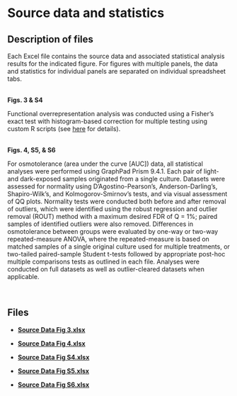 # Source data and statistics

## Description of files

Each Excel file contains the source data and associated statistical analysis results for the indicated figure. For figures with multiple panels, the data and statistics for individual panels are separated on individual spreadsheet tabs.  
<br/>

**Figs. 3 & S4**

Functional overrepresentation analysis was conducted using a Fisher’s exact test with histogram-based correction for multiple testing using custom R scripts (see [here](../OverRepresentation/ReadMe.md) for details).  
<br/>

**Figs. 4, S5, & S6**

For osmotolerance (area under the curve [AUC]) data, all statistical analyses were performed using GraphPad Prism 9.4.1. Each pair of light- and dark-exposed samples originated from a single culture. Datasets were assessed for normality using D’Agostino-Pearson’s, Anderson-Darling’s, Shapiro-Wilk’s, and Kolmogorov-Smirnov’s tests, and via visual assessment of QQ plots. Normality tests were conducted both before and after removal of outliers, which were identified using the robust regression and outlier removal (ROUT) method with a maximum desired FDR of Q = 1%; paired samples of identified outliers were also removed. Differences in osmotolerance between groups were evaluated by one-way or two-way repeated-measure ANOVA, where the repeated-measure is based on matched samples of a single original culture used for multiple treatments, or two-tailed paired-sample Student t-tests followed by appropriate post-hoc multiple comparisons tests as outlined in each file. Analyses were conducted on full datasets as well as outlier-cleared datasets when applicable.


<br/>

## Files

* __[Source Data Fig 3.xlsx](Source%20Data%20Fig%203.xlsx)__

* __[Source Data Fig 4.xlsx](Source%20Data%20Fig%204.xlsx)__

* __[Source Data Fig S4.xlsx](Source%20Data%20Fig%20S4.xlsx)__

* __[Source Data Fig S5.xlsx](Source%20Data%20Fig%20S5.xlsx)__

* __[Source Data Fig S6.xlsx](Source%20Data%20Fig%20S6.xlsx)__